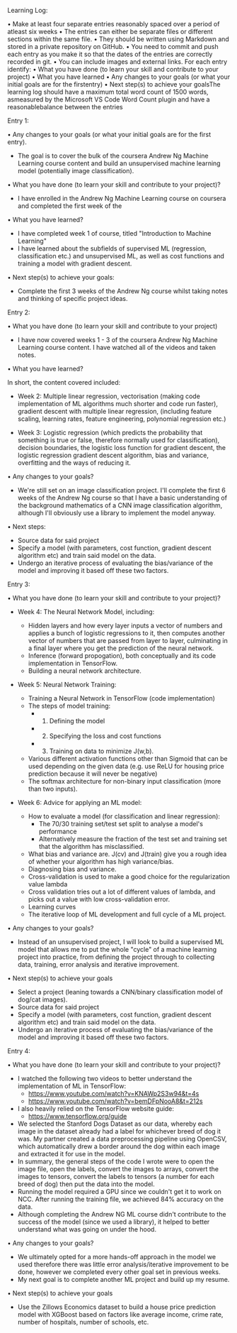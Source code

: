 Learning Log:

• Make at least four separate entries reasonably spaced over a period of atleast six weeks
• The entries can either be separate files or different sections within the same file.
• They should be written using Markdown and stored in a private repository on GitHub.
• You need to commit and push each entry as you make it so that the dates of the entries are correctly recorded in git.
• You can include images and external links. For each entry identify:
• What you have done (to learn your skill and contribute to your project)
• What you have learned
• Any changes to your goals (or what your initial goals are for the firstentry)
• Next step(s) to achieve your goalsThe learning log should have a maximum total word count of 1500 words, asmeasured by the Microsoft VS Code Word Count plugin and have a reasonablebalance between the entries

Entry 1:

• Any changes to your goals (or what your initial goals are for the first entry).

- The goal is to cover the bulk of the coursera Andrew Ng Machine Learning course content and build an unsupervised machine learning model (potentially image classification).

• What you have done (to learn your skill and contribute to your project)?

- I have enrolled in the Andrew Ng Machine Learning course on coursera and completed the first week of the

• What you have learned?

- I have completed week 1 of course, titled "Introduction to Machine Learning"
- I have learned about the subfields of supervised ML (regression, classification etc.) and unsupervised ML, as well as cost functions and training a model with gradient descent.

• Next step(s) to achieve your goals:

- Complete the first 3 weeks of the Andrew Ng course whilst taking notes and thinking of specific project ideas.

Entry 2:

• What you have done (to learn your skill and contribute to your project)

- I have now covered weeks 1 - 3 of the coursera Andrew Ng Machine Learning course content. I have watched all of the videos and taken notes.

• What you have learned?

In short, the content covered included:

- Week 2: Multiple linear regression, vectorisation (making code implementation of ML algorithms much shorter and code run faster), gradient descent with multiple linear regression, (including feature scaling, learning rates, feature engineering, polynomial regression etc.)

- Week 3: Logistic regression (which predicts the probability that something is true or false, therefore normally used for classification), decision boundaries, the logistic loss function for gradient descent, the logistic regression gradient descent algorithm, bias and variance, overfitting and the ways of reducing it.

• Any changes to your goals?

- We're still set on an image classification project. I'll complete the first 6 weeks of the Andrew Ng course so that I have a basic understanding of the background mathematics of a CNN image classification algorithm, although I'll obviously use a library to implement the model anyway.

• Next steps:

- Source data for said project
- Specify a model (with parameters, cost function, gradient descent algorithm etc) and train said model on the data.
- Undergo an iterative process of evaluating the bias/variance of the model and improving it based off these two factors.

Entry 3:

• What you have done (to learn your skill and contribute to your project)?

- Week 4: The Neural Network Model, including:

  - Hidden layers and how every layer inputs a vector of numbers and applies a bunch of logistic regressions to it, then computes another vector of numbers that are passed from layer to layer, culminating in a final layer where you get the prediction of the neural network.
  - Inference (forward propogation), both conceptually and its code implementation in TensorFlow.
  - Building a neural network architecture.

- Week 5: Neural Network Training:

  - Training a Neural Network in TensorFlow (code implementation)
  - The steps of model training:
    - 1. Defining the model
    - 2. Specifying the loss and cost functions
    - 3. Training on data to minimize J(w,b).
  - Various different activation functions other than Sigmoid that can be used depending on the given data (e.g. use ReLU for housing price prediction because it will never be negative)
  - The softmax architecture for non-binary input classification (more than two inputs).

- Week 6: Advice for applying an ML model:
  - How to evaluate a model (for classification and linear regression):
    - The 70/30 training set/test set split to analyse a model's performance
    - Alternatively measure the fraction of the test set and training set that the algorithm has misclassified.
  - What bias and variance are. J(cv) and J(train) give you a rough idea of whether your algorithm has high variance/bias.
  - Diagnosing bias and variance.
  - Cross-validation is used to make a good choice for the regularization value lambda
  - Cross validation tries out a lot of different values of lambda, and picks out a value with low cross-validation error.
  - Learning curves
  - The iterative loop of ML development and full cycle of a ML project.

• Any changes to your goals?

- Instead of an unsupervised project, I will look to build a supervised ML model that allows me to put the whole "cycle" of a machine learning project into practice, from defining the project through to collecting data, training, error analysis and iterative improvement.

• Next step(s) to achieve your goals

- Select a project (leaning towards a CNN/binary classification model of dog/cat images).
- Source data for said project
- Specify a model (with parameters, cost function, gradient descent algorithm etc) and train said model on the data.
- Undergo an iterative process of evaluating the bias/variance of the model and improving it based off these two factors.

Entry 4:

• What you have done (to learn your skill and contribute to your project)?

- I watched the following two videos to better understand the implementation of ML in TensorFlow:
  - https://www.youtube.com/watch?v=KNAWp2S3w94&t=4s
  - https://www.youtube.com/watch?v=bemDFpNooA8&t=212s
- I also heavily relied on the TensorFlow website guide:
  - https://www.tensorflow.org/guide
- We selected the Stanford Dogs Dataset as our data, whereby each image in the dataset already had a label for whichever breed of dog it was. My partner created a data preprocessing pipeline using OpenCSV, which automatically drew a border around the dog within each image and extracted it for use in the model.
- In summary, the general steps of the code I wrote were to open the image file, open the labels, convert the images to arrays, convert the images to tensors, convert the labels to tensors (a number for each breed of dog) then put the data into the model.
- Running the model required a GPU since we couldn't get it to work on NCC. After running the training file, we achieved 84% accuracy on the data.
- Although completing the Andrew NG ML course didn't contribute to the success of the model (since we used a library), it helped to better understand what was going on under the hood.

• Any changes to your goals?

- We ultimately opted for a more hands-off approach in the model we used therefore there was little error analysis/iterative improvement to be done, however we completed every other goal set in previous weeks.
- My next goal is to complete another ML project and build up my resume.

• Next step(s) to achieve your goals

- Use the Zillows Economics dataset to build a house price prediction model with XGBoost based on factors like average income, crime rate, number of hospitals, number of schools, etc.
